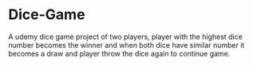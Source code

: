 # Dice-Game
A udemy dice game project of two players, player with the highest dice number becomes the winner and when both dice have similar number it becomes a draw and player throw the dice again to continue game.
